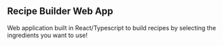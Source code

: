## Recipe Builder Web App

Web application built in React/Typescript to build recipes by selecting the ingredients you want to use!

